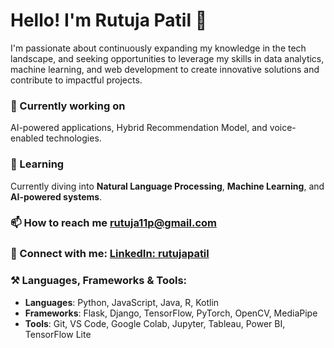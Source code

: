 # Hello! I'm Rutuja Patil 👋

I'm passionate about continuously expanding my knowledge in the tech landscape, and seeking opportunities to leverage my skills in data analytics, machine learning, and web development to create innovative solutions and contribute to impactful projects.

### 🔭 Currently working on
AI-powered applications, Hybrid Recommendation Model, and voice-enabled technologies.

### 🌱 Learning
Currently diving into **Natural Language Processing**, **Machine Learning**, and **AI-powered systems**.

### 📫 How to reach me [rutuja11p@gmail.com](mailto:rutuja11p@gmail.com)  

### 🤝 Connect with me: [LinkedIn: rutujapatil](https://www.linkedin.com/in/rutuja-patil-b65735254/)

### ⚒️ Languages, Frameworks & Tools:
- **Languages**: Python, JavaScript, Java, R, Kotlin
- **Frameworks**: Flask, Django, TensorFlow, PyTorch, OpenCV, MediaPipe
- **Tools**: Git, VS Code, Google Colab, Jupyter, Tableau, Power BI, TensorFlow Lite



<!---
Rutuja1193/Rutuja1193 is a ✨ special ✨ repository because its `README.md` (this file) appears on your GitHub profile.
You can click the Preview link to take a look at your changes.
--->
